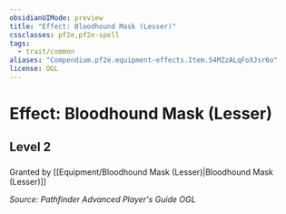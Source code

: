 ```yaml
---
obsidianUIMode: preview
title: "Effect: Bloodhound Mask (Lesser)"
cssclasses: pf2e,pf2e-spell
tags:
  - trait/common
aliases: "Compendium.pf2e.equipment-effects.Item.S4MZzALqFoXJsr6o"
license: OGL
---
```

# Effect: Bloodhound Mask (Lesser)
## Level 2
### 






Granted by [[Equipment/Bloodhound Mask (Lesser)|Bloodhound Mask (Lesser)]]

*Source: Pathfinder Advanced Player's Guide*
*OGL*